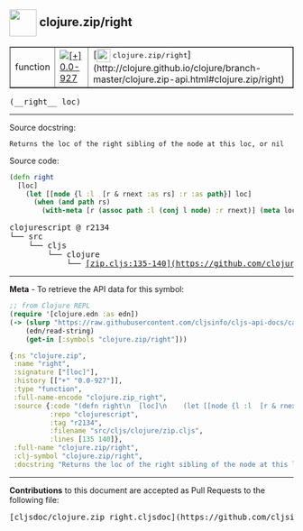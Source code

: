 ## <img width="48px" valign="middle" src="http://i.imgur.com/Hi20huC.png"> clojure.zip/right

 <table border="1">
<tr>

<td>function</td>
<td><a href="https://github.com/cljsinfo/cljs-api-docs/tree/0.0-927"><img valign="middle" alt="[+] 0.0-927" src="https://img.shields.io/badge/+-0.0--927-lightgrey.svg"></a> </td>
<td>
[<img height="24px" valign="middle" src="http://i.imgur.com/1GjPKvB.png"> <samp>clojure.zip/right</samp>](http://clojure.github.io/clojure/branch-master/clojure.zip-api.html#clojure.zip/right)
</td>
</tr>
</table>

 <samp>
(__right__ loc)<br>
</samp>

---




Source docstring:

```
Returns the loc of the right sibling of the node at this loc, or nil
```

Source code:

```clj
(defn right
  [loc]
    (let [[node {l :l  [r & rnext :as rs] :r :as path}] loc]
      (when (and path rs)
        (with-meta [r (assoc path :l (conj l node) :r rnext)] (meta loc)))))
```

 <pre>
clojurescript @ r2134
└── src
    └── cljs
        └── clojure
            └── <ins>[zip.cljs:135-140](https://github.com/clojure/clojurescript/blob/r2134/src/cljs/clojure/zip.cljs#L135-L140)</ins>
</pre>


---

__Meta__ - To retrieve the API data for this symbol:

```clj
;; from Clojure REPL
(require '[clojure.edn :as edn])
(-> (slurp "https://raw.githubusercontent.com/cljsinfo/cljs-api-docs/catalog/cljs-api.edn")
    (edn/read-string)
    (get-in [:symbols "clojure.zip/right"]))
```

```clj
{:ns "clojure.zip",
 :name "right",
 :signature ["[loc]"],
 :history [["+" "0.0-927"]],
 :type "function",
 :full-name-encode "clojure.zip_right",
 :source {:code "(defn right\n  [loc]\n    (let [[node {l :l  [r & rnext :as rs] :r :as path}] loc]\n      (when (and path rs)\n        (with-meta [r (assoc path :l (conj l node) :r rnext)] (meta loc)))))",
          :repo "clojurescript",
          :tag "r2134",
          :filename "src/cljs/clojure/zip.cljs",
          :lines [135 140]},
 :full-name "clojure.zip/right",
 :clj-symbol "clojure.zip/right",
 :docstring "Returns the loc of the right sibling of the node at this loc, or nil"}

```

---

__Contributions__ to this document are accepted as Pull Requests to the following file:

 <pre>
[cljsdoc/clojure.zip_right.cljsdoc](https://github.com/cljsinfo/cljs-api-docs/blob/master/cljsdoc/clojure.zip_right.cljsdoc)
</pre>

